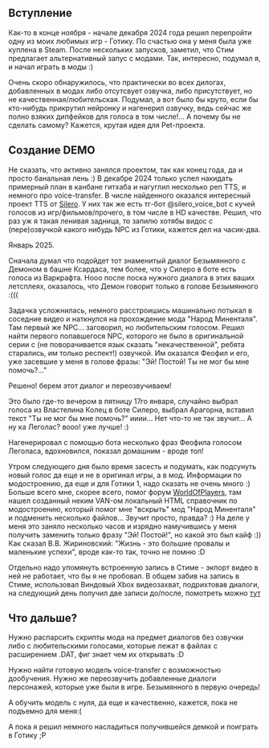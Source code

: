 ## Вступление

Как-то в конце ноября - начале декабря 2024 года решил перепройти одну из моих любимых игр - Готику. По счастью она у меня была уже куплена в Steam.
После нескольких запусков, заметил, что Стим предлагает альтернативный запус с модами. Так, интересно, подумал я, и начал играть в моды :)

Очень скоро обнаружилось, что практически во всех дилогах, добавленных в модах либо отсутсвует озвучка, либо присутствует, но не качественная/любительская.
Подумал, а вот было бы круто, если бы кто-нибудь прикрутил нейронку и нагенерил озвучку, ведь сейчас же полно взяких дипфейков для голоса в том числе!...
А почему бы не сделать самому? Кажется, крутая идея для Pet-проекта.

## Создание DEMO

Не сказать, что активно занялся проектом, так как конец года, да и просто банальная лень :)
В декабре 2024 только успел накидать примерный план в канбане гитхаба и нагуглил несколько реп TTS, и немного про voice-transfer.
В числе найденного оказался интересный проект TTS от [Silero](https://github.com/snakers4/silero-vad).
У них так же есть тг-бот @silero_voice_bot с кучей голосов из игр/фильмов/прочего, в том числе в HD качестве.
Решил, что раз уж я такая ленивая задница, то запилю хотябы видос с (пере)озвучкой какого нибудь NPC из Готики, кажется дел на часик-два. 

Январь 2025.

Сначала думал что подойдет тот знаменитый диалог Безымянного с Демоном в башне Ксардаса, тем более, что у Силеро в боте есть голоса из Варкрафта.
Нооо после поска нужного диалога в этих ваших летсплеях, оказалось, что Демон говорит только в голове Безымянного :(((

Задачка усложнилась, немного расстроишись машинально потыкал в соседние видео и наткнулся на прохождение мода "Народ Миненталя". Там первый же NPC... заговорил, но любительским голосом.
Решил найти первого попавшегося NPC, которого не было в оригинальной серии с (не поворачивается язык сказать "некачественной", ребята старались, им только респект!) озвучкой.
Им оказался Феофил и его, уже засевшие у меня в голове фразы: "Эй! Постой! Ты не мог бы мне помочь?..."

Решено! берем этот диалог и переозвучиваем!

Это было где-то вечером в пятницу 17го января, случайно выбрал голоса из Властелина Колец в боте Силеро, выбрал Арагорна, вставил текст "Ты не мог бы мне помочь?" ииии... Нет что-то не так звучит... А ну ка Леголас? вооо! уже лучше! :)

Нагенерировал с помощью бота несколько фраз Феофила голосом Леголаса, вдохновился, показал домашним - вроде топ!

Утром следующего дня было время засесть и подумать, как подсунуть новый голос да еще и не в оригинал игры, а в мод.
Информации по модостроению, да еще и для Готики 1, надо сказать не очень много :) Больше всего мне, скорее всего, помог форум [WorldOfPlayers](https://worldofplayers.ru/forums/353/), там нашел созданный неким VAN-ом локальный HTML справочник по модостроению, который помог мне "вскрыть" мод "Народ Миненталя" и подменить несколько файлов... Звучит просто, правда? :)
На деле у меня это заняло несколько часов и изрядно намучившись у меня получить заменить только фразу "Эй! Постой!", но какой это был кайф :)) Как сказал В.В. Жириновский: "Жизнь - это большие провалы и маленькие успехи", вроде как-то так, точно не помню :D

Отдельно надо упомянуть встроенную запись в Стиме - экпорт видео в ней не работает, что бы я не пробовал. В общем забив на запись в Стиме, использовал Виндовый Xbox видеозахват, подрихтовав диалоги, на следующий день получил две записи до/после, помотреть можно [тут](https://drive.google.com/drive/folders/1-03pSJen02kXvuox3JCle2nPppAW582R?usp=drive_link)

## Что дальше?
Нужно распарсить скрипты мода на предмет диалогов без озвучки либо с любительскими голосами, которые лежат в файлах с расширением .DAT, фиг знает чем их открывать :D

Нужно найти готовую модель voice-transfer с возможностью дообучения. Нужно же переозвучить добавленные диалоги персонажей, которые уже были в игре. Безымянного в первую очередь!

А обучить модель с нуля, да еще и качественно, кажется, пока не подъемно для меня:(

А пока я решил немного насладиться получившейся демкой и поиграть в Готику ;P
